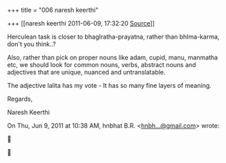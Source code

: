 +++
title = "006 naresh keerthi"

+++
[[naresh keerthi	2011-06-09, 17:32:20 [Source](https://groups.google.com/g/samskrita/c/TWj9TxRjy_Y)]]



Herculean task is closer to bhagIratha-prayatna, rather than bhIma-karma, don't you think..?  
  
Also, rather than pick on proper nouns like adam, cupid, manu, manmatha etc, we should look for common nouns, verbs, abstract nouns and adjectives that are unique, nuanced and untranslatable.  
  
The adjective lalita has my vote - It has so many fine layers of meaning.  
  
  
Regards,  
  
Naresh Keerthi  
  
  

On Thu, Jun 9, 2011 at 10:38 AM, hnbhat B.R. \<[hnbh...@gmail.com]()\> wrote:  





